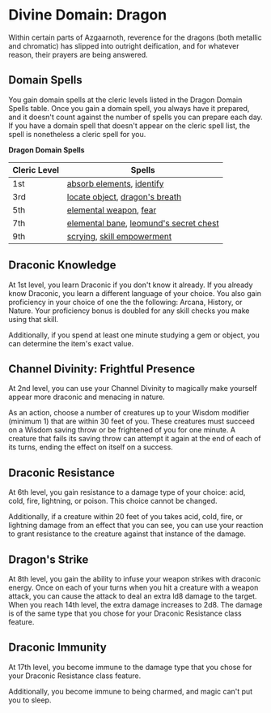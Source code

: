 # Divine Domain: Dragon
Within certain parts of Azgaarnoth, reverence for the dragons (both metallic and chromatic) has slipped into outright deification, and for whatever reason, their prayers are being answered.

## Domain Spells
You gain domain spells at the cleric levels listed in the Dragon Domain Spells table. Once you gain a domain spell, you always have it prepared, and it doesn't count against the number of spells you can prepare each day. If you have a domain spell that doesn't appear on the cleric spell list, the spell is nonetheless a cleric spell for you.

**Dragon Domain Spells**

Cleric Level|Spells
------------|------
1st|[absorb elements](../../Magic/Spells/absorb-elements.md), [identify](../../Magic/Spells/identify.md)
3rd|[locate object](../../Magic/Spells/locate-object.md), [dragon's breath](../../Magic/Spells/dragons-breath.md)
5th|[elemental weapon](../../Magic/Spells/elemental-weapon.md), [fear](../../Magic/Spells/fear.md)
7th|[elemental bane](../../Magic/Spells/elemental-bane.md), [leomund's secret chest](../../Magic/Spells/leomunds-secret-chest.md)
9th|[scrying](../../Magic/Spells/scrying.md), [skill empowerment](../../Magic/Spells/skill-empowerment.md)

## Draconic Knowledge
At 1st level, you learn Draconic if you don't know it already. If you already know Draconic, you learn a different language of your choice. You also gain proficiency in your choice of one the the following: Arcana, History, or Nature. Your proficiency bonus is doubled for any skill checks you make using that skill.

Additionally, if you spend at least one minute studying a gem or object, you can determine the item's exact value.

## Channel Divinity: Frightful Presence
At 2nd level, you can use your Channel Divinity to magically make yourself appear more draconic and menacing in nature.

As an action, choose a number of creatures up to your Wisdom modifier (minimum 1) that are within 30 feet of you. These creatures must succeed on a Wisdom saving throw or be frightened of you for one minute. A creature that fails its saving throw can attempt it again at the end of each of its turns, ending the effect on itself on a success.

## Draconic Resistance
At 6th level, you gain resistance to a damage type of your choice: acid, cold, fire, lightning, or poison. This choice cannot be changed.

Additionally, if a creature within 20 feet of you takes acid, cold, fire, or lightning damage from an effect that you can see, you can use your reaction to grant resistance to the creature against that instance of the damage.

## Dragon's Strike
At 8th level, you gain the ability to infuse your weapon strikes with draconic energy. Once on each of your turns when you hit a creature with a weapon attack, you can cause the attack to deal an extra ld8 damage to the target. When you reach 14th level, the extra damage increases to 2d8. The damage is of the same type that you chose for your Draconic Resistance class feature.

## Draconic Immunity
At 17th level, you become immune to the damage type that you chose for your Draconic Resistance class feature.

Additionally, you become immune to being charmed, and magic can't put you to sleep.
